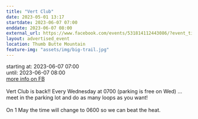 ```yaml
---
title: "Vert Club"
date: 2023-05-01 13:17
startdate: 2023-06-07 07:00
enddate: 2023-06-07 08:00
external_url: https://www.facebook.com/events/531814112443086/?event_time_id=531814182443079
layout: advertised_event
location: Thumb Butte Mountain
feature-img: "assets/img/big-trail.jpg"
---
```


starting at: 2023-06-07 07:00<br>until: 2023-06-07 08:00<br><a href="https://www.facebook.com/events/531814112443086/?event_time_id=531814182443079">more info on FB</a><br><br>Vert Club is back!! Every Wednesday at 0700 (parking is free on Wed) … meet in the parking lot and do as many loops as you want!<br>
  <br>
  On 1 May the time will change to 0600 so we can beat the heat.<br>
  <br>
  
